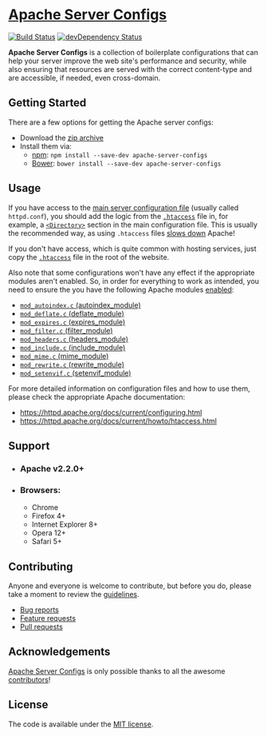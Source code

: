 # [Apache Server Configs](https://github.com/h5bp/server-configs-apache/)

[![Build Status](https://img.shields.io/travis/h5bp/server-configs-apache/master.svg)](https://travis-ci.org/h5bp/server-configs-apache)
[![devDependency Status](https://img.shields.io/david/dev/h5bp/server-configs-apache.svg)](https://david-dm.org/h5bp/server-configs-apache?type=dev)

__Apache Server Configs__ is a collection of boilerplate
configurations that can help your server improve the web site's
performance and security, while also ensuring that resources are
served with the correct content-type and are accessible, if needed,
even cross-domain.

## Getting Started

There are a few options for getting the Apache server configs:

* Download the [zip archive](https://github.com/h5bp/server-configs-apache/archive/2.14.0.zip)
* Install them via:
  * [npm](https://www.npmjs.com/): `npm install --save-dev apache-server-configs`
  * [Bower](https://bower.io/): `bower install --save-dev apache-server-configs`

## Usage

If you have access to the [main server configuration
file](https://httpd.apache.org/docs/current/configuring.html#main)
(usually called `httpd.conf`), you should add the logic from the
[`.htaccess`](https://github.com/h5bp/server-configs-apache/blob/master/dist/.htaccess)
file in, for example, a
[`<Directory>`](https://httpd.apache.org/docs/current/mod/core.html#directory)
section in the main configuration file. This is usually the recommended
way, as using `.htaccess` files [slows
down](https://httpd.apache.org/docs/current/howto/htaccess.html#when)
Apache!

If you don't have access, which is quite common with hosting services,
just copy the [`.htaccess`](https://github.com/h5bp/server-configs-apache/blob/master/dist/.htaccess)
file in the root of the website.

Also note that some configurations won't have any effect if the
appropriate modules aren't enabled. So, in order for everything
to work as intended, you need to ensure the you have the following
Apache modules [enabled](https://github.com/h5bp/server-configs-apache/wiki/How-to-enable-Apache-modules):

* [`mod_autoindex.c` (autoindex_module)](https://httpd.apache.org/docs/current/mod/mod_autoindex.html)
* [`mod_deflate.c` (deflate_module)](https://httpd.apache.org/docs/current/mod/mod_deflate.html)
* [`mod_expires.c` (expires_module)](https://httpd.apache.org/docs/current/mod/mod_expires.html)
* [`mod_filter.c` (filter_module)](https://httpd.apache.org/docs/current/mod/mod_filter.html)
* [`mod_headers.c` (headers_module)](https://httpd.apache.org/docs/current/mod/mod_headers.html)
* [`mod_include.c` (include_module)](https://httpd.apache.org/docs/current/mod/mod_include.html)
* [`mod_mime.c` (mime_module)](https://httpd.apache.org/docs/current/mod/mod_mime.html)
* [`mod_rewrite.c` (rewrite_module)](https://httpd.apache.org/docs/current/mod/mod_rewrite.html)
* [`mod_setenvif.c` (setenvif_module)](https://httpd.apache.org/docs/current/mod/mod_setenvif.html)

For more detailed information on configuration files and how to
use them, please check the appropriate Apache documentation:

* <https://httpd.apache.org/docs/current/configuring.html>
* <https://httpd.apache.org/docs/current/howto/htaccess.html>

## Support

* ### __Apache v2.2.0+__
* ### __Browsers:__
  * Chrome
  * Firefox 4+
  * Internet Explorer 8+
  * Opera 12+
  * Safari 5+

## Contributing

Anyone and everyone is welcome to contribute, but before you do,
please take a moment to review the [guidelines](CONTRIBUTING.md).

* [Bug reports](CONTRIBUTING.md#bugs)
* [Feature requests](CONTRIBUTING.md#features)
* [Pull requests](CONTRIBUTING.md#pull-requests)

## Acknowledgements

[Apache Server Configs](https://github.com/h5bp/server-configs-apache/) is
only possible thanks to all the awesome
[contributors](https://github.com/h5bp/server-configs-apache/graphs/contributors)!

## License

The code is available under the [MIT license](LICENSE.txt).

